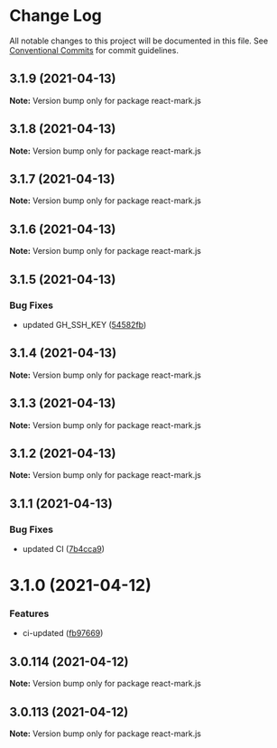 # Change Log

All notable changes to this project will be documented in this file.
See [Conventional Commits](https://conventionalcommits.org) for commit guidelines.

## 3.1.9 (2021-04-13)

**Note:** Version bump only for package react-mark.js





## 3.1.8 (2021-04-13)

**Note:** Version bump only for package react-mark.js





## 3.1.7 (2021-04-13)

**Note:** Version bump only for package react-mark.js





## 3.1.6 (2021-04-13)

**Note:** Version bump only for package react-mark.js





## 3.1.5 (2021-04-13)


### Bug Fixes

* updated GH_SSH_KEY ([54582fb](https://github.com/appsparkler/my-storybooks/commit/54582fbe0ea92b32bbf59db246784a7ebbefadf5))





## 3.1.4 (2021-04-13)

**Note:** Version bump only for package react-mark.js





## 3.1.3 (2021-04-13)

**Note:** Version bump only for package react-mark.js





## 3.1.2 (2021-04-13)

**Note:** Version bump only for package react-mark.js





## 3.1.1 (2021-04-13)


### Bug Fixes

* updated CI ([7b4cca9](https://github.com/appsparkler/my-storybooks/commit/7b4cca9b3ed597de042e40be4de5930b1ec01568))





# 3.1.0 (2021-04-12)


### Features

* ci-updated ([fb97669](https://github.com/appsparkler/my-storybooks/commit/fb97669dabd916d5cfb7a8b79637073ce593c185))





## 3.0.114 (2021-04-12)

**Note:** Version bump only for package react-mark.js





## 3.0.113 (2021-04-12)

**Note:** Version bump only for package react-mark.js
